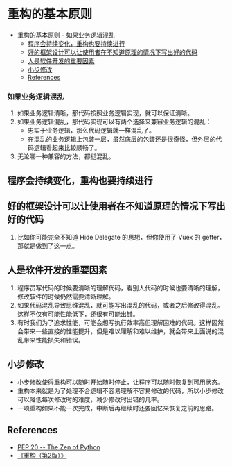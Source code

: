 # 重构的基本原则


<!-- TOC -->

- [重构的基本原则](#重构的基本原则)
        - [如果业务逻辑混乱](#如果业务逻辑混乱)
    - [程序会持续变化，重构也要持续进行](#程序会持续变化重构也要持续进行)
    - [好的框架设计可以让使用者在不知道原理的情况下写出好的代码](#好的框架设计可以让使用者在不知道原理的情况下写出好的代码)
    - [人是软件开发的重要因素](#人是软件开发的重要因素)
    - [小步修改](#小步修改)
    - [References](#references)

<!-- /TOC -->


### 如果业务逻辑混乱
1. 如果业务逻辑清晰，那代码按照业务逻辑实现，就可以保证清晰。
2. 如果业务逻辑混乱，那代码实现可以有两个选择来兼容业务逻辑的混乱：
    * 忠实于业务逻辑，那么代码逻辑就一样混乱了。
    * 在混乱的业务逻辑上包装一层，虽然底层的包装还是很奇怪，但外层的代码逻辑看起来比较顺畅了。
3. 无论哪一种兼容的方法，都挺混乱。


## 程序会持续变化，重构也要持续进行


## 好的框架设计可以让使用者在不知道原理的情况下写出好的代码
1. 比如你可能完全不知道 Hide Delegate 的思想，但你使用了 Vuex 的 getter，那就是做到了这一点。


## 人是软件开发的重要因素
1. 程序员写代码的时候要清晰的理解代码，看别人代码的时候也要清晰的理解，修改软件的时候仍然需要清晰理解。
2. 如果代码混乱导致思维混乱，就可能写出混乱的代码，或者之后修改得混乱。这样不仅有可能性能低下，还很有可能出错。
3. 有时我们为了追求性能，可能会想写执行效率高但理解困难的代码。这样固然会带来一些直接的性能提升，但是难以理解和难以维护，就会带来上面说的混乱带来性能损失和错误。


## 小步修改
* 小步修改使得重构可以随时开始随时停止，让程序可以随时恢复到可用状态。
* 重构本来就是为了处理不合逻辑不容易理解不容易修改的代码，所以小步修改可以降低每次修改时的难度，减少修改时出错的几率。
* 一项重构如果不能一次完成，中断后再继续时还要回忆来恢复之前的思路。


## References
* [PEP 20 -- The Zen of Python](https://www.python.org/dev/peps/pep-0020/)
* [《重构（第2版）》](https://book.douban.com/subject/33400354/)